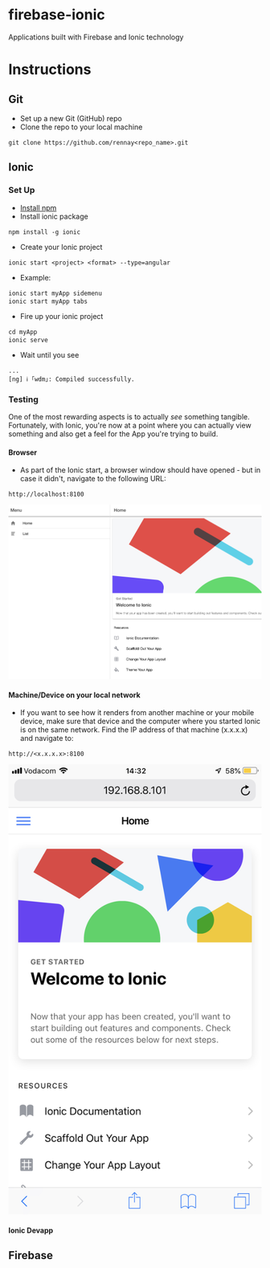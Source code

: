 # firebase-ionic
Applications built with Firebase and Ionic technology

# Instructions

## Git
* Set up a new Git (GitHub) repo
* Clone the repo to your local machine

```
git clone https://github.com/rennay<repo_name>.git
```

## Ionic

### Set Up

* [Install npm](https://www.npmjs.com/get-npm)
* Install ionic package
```
npm install -g ionic
```
* Create your Ionic project

```
ionic start <project> <format> --type=angular
```
* Example:
```
ionic start myApp sidemenu
ionic start myApp tabs
```
* Fire up your ionic project

```
cd myApp
ionic serve
```
* Wait until you see
```
...
[ng] ℹ ｢wdm｣: Compiled successfully.
```

### Testing

One of the most rewarding aspects is to actually *see* something tangible.  Fortunately, with Ionic, you're now at a point where you can actually view something and also get a feel for the App you're trying to build.

#### Browser
* As part of the Ionic start, a browser window should have opened - but in case it didn't, navigate to the following URL:
```
http://localhost:8100
```

![alt text](images/ionic_start_sidemenu_browser.png)

#### Machine/Device on your local network
* If you want to see how it renders from another machine or your mobile device, make sure that device and the computer where you started Ionic is on the same network.  Find the IP address of that machine (x.x.x.x) and navigate to:
```
http://<x.x.x.x>:8100
```

![alt text](images/ionic_start_sidemeenu_mobile.jpeg)


#### Ionic Devapp




## Firebase